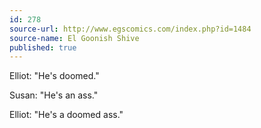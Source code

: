 ```yaml
---
id: 278
source-url: http://www.egscomics.com/index.php?id=1484
source-name: El Goonish Shive
published: true
---
```


<p>Elliot: "He's doomed."</p>

<p>Susan: "He's an ass."</p>

<p>Elliot: "He's a doomed ass."</p>



